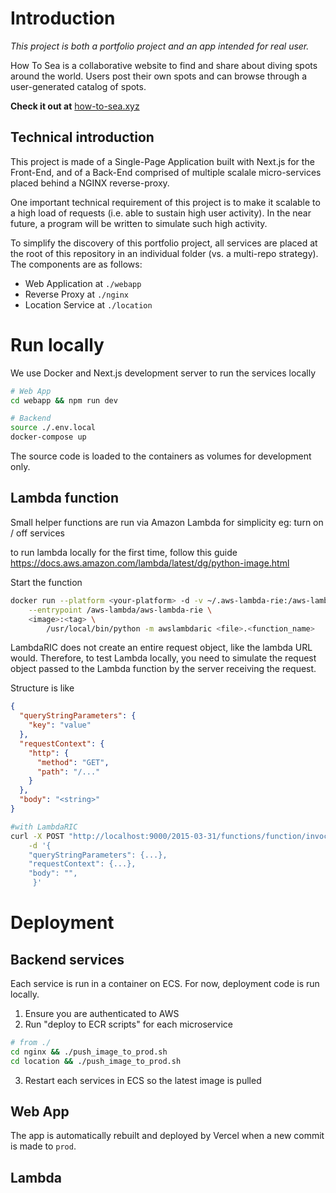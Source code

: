 # Introduction

_This project is both a portfolio project and an app intended for real user._

How To Sea is a collaborative website to find and share about diving spots around the world. Users post their own spots and can browse through a user-generated catalog of spots.

**Check it out at** [how-to-sea.xyz](https://how-to-sea.xyz/)

## Technical introduction

This project is made of a Single-Page Application built with Next.js for the Front-End, and of a Back-End comprised of multiple scalale micro-services placed behind a NGINX reverse-proxy.

One important technical requirement of this project is to make it scalable to a high load of requests (i.e. able to sustain high user activity).
In the near future, a program will be written to simulate such high activity.

To simplify the discovery of this portfolio project, all services are placed at the root of this repository in an individual folder (vs. a multi-repo strategy).
The components are as follows:

- Web Application at `./webapp`
- Reverse Proxy at `./nginx`
- Location Service at `./location`

# Run locally

We use Docker and Next.js development server to run the services locally

```bash
# Web App
cd webapp && npm run dev

# Backend
source ./.env.local
docker-compose up
```

The source code is loaded to the containers as volumes for development only.

## Lambda function

Small helper functions are run via Amazon Lambda for simplicity
eg: turn on / off services

to run lambda locally for the first time, follow this guide
https://docs.aws.amazon.com/lambda/latest/dg/python-image.html

Start the function

```bash
docker run --platform <your-platform> -d -v ~/.aws-lambda-rie:/aws-lambda -p 9000:8080 \
    --entrypoint /aws-lambda/aws-lambda-rie \
    <image>:<tag> \
        /usr/local/bin/python -m awslambdaric <file>.<function_name>
```

LambdaRIC does not create an entire request object, like the lambda URL would. Therefore, to test Lambda locally, you need to simulate the request object passed to the Lambda function by the server receiving the request.

Structure is like

```json
{
  "queryStringParameters": {
    "key": "value"
  },
  "requestContext": {
    "http": {
      "method": "GET",
      "path": "/..."
    }
  },
  "body": "<string>"
}
```

```bash
#with LambdaRIC
curl -X POST "http://localhost:9000/2015-03-31/functions/function/invocations" \
    -d '{
    "queryStringParameters": {...},
    "requestContext": {...},
    "body": "",
     }'
```

# Deployment

## Backend services

Each service is run in a container on ECS. For now, deployment code is run locally.

1. Ensure you are authenticated to AWS
2. Run "deploy to ECR scripts" for each microservice

```bash
# from ./
cd nginx && ./push_image_to_prod.sh
cd location && ./push_image_to_prod.sh
```

3. Restart each services in ECS so the latest image is pulled

## Web App

The app is automatically rebuilt and deployed by Vercel when a new commit is made to `prod`.

## Lambda
